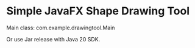 # Simple JavaFX Shape Drawing Tool
Main class: com.example.drawingtool.Main

Or use Jar release with Java 20 SDK.